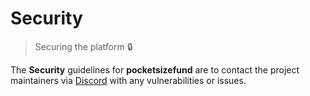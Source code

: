 # Security

> Securing the platform 🔒

The **Security** guidelines for **pocketsizefund** are to contact the project maintainers via [Discord](https://discord.com/channels/1230911601704435752/1230911601704435755) with any vulnerabilities or issues.  